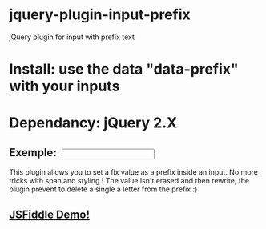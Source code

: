 # jquery-plugin-input-prefix
jQuery plugin for input with prefix text

<h1>Install: use the data "data-prefix" with your inputs</h1>
<h1>Dependancy: jQuery 2.X</h1>
<h2>Exemple:<code> <input type="text" id="foo" name="bar" data-prefix="prefix" /> </code></h2>

This plugin allows you to set a fix value as a prefix inside an input.
No more tricks with span and styling ! The value isn't erased and then rewrite, the plugin prevent to delete a single a letter from the prefix :)

<h2><a href="https://jsfiddle.net/97vuzwba/30/">JSFiddle Demo!</a></h2>
